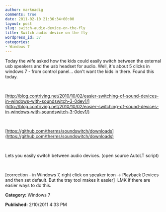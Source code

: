 ```yaml
---
author: marknadig
comments: true
date: 2011-02-10 21:36:34+00:00
layout: post
slug: switch-audio-device-on-the-fly
title: Switch audio device on the fly
wordpress_id: 37
categories:
- Windows 7
---
```





Today the wife asked how the kids could easily switch between the external usb speakers and the usb headset for audio. Well, it's about 5 clicks in windows 7 - from control panel... don't want the kids in there. Found this today.




 




[http://blog.contriving.net/2010/10/02/easier-switching-of-sound-devices-in-windows-with-soundswitch-3-0dev1/](http://blog.contriving.net/2010/10/02/easier-switching-of-sound-devices-in-windows-with-soundswitch-3-0dev1/)




 




[https://github.com/therms/soundswitch/downloads](https://github.com/therms/soundswitch/downloads)




 




Lets you easily switch between audio devices. (open source AutoLT script)




 




[correction - in Windows 7, right click on speaker icon -> Playback Devices and then set default. But the tray tool makes it easier]  LMK if there are easier ways to do this.




**Category:** Windows 7




**Published:** 2/10/2011 4:33 PM



